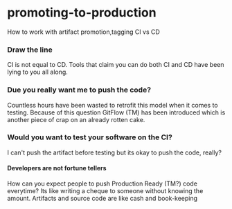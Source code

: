 # promoting-to-production
How to work with artifact promotion,tagging CI vs CD

### Draw the line

CI is not equal to CD.
Tools that claim you can do both CI and CD have been lying to you all along.

### Due you really want me to push the code?

Countless hours have been wasted to retrofit this model when it comes to testing.
Because of this question GitFlow (TM) has been introduced which is another piece of crap on an already rotten cake.

### Would you want to test your software on the CI?

I can't push the artifact before testing but its okay to push the code, really?

#### Developers are not fortune tellers

How can you expect people to push Production Ready (TM?) code everytime?
Its like writing a cheque to someone without knowing the amount.
Artifacts and source code are like cash and book-keeping

